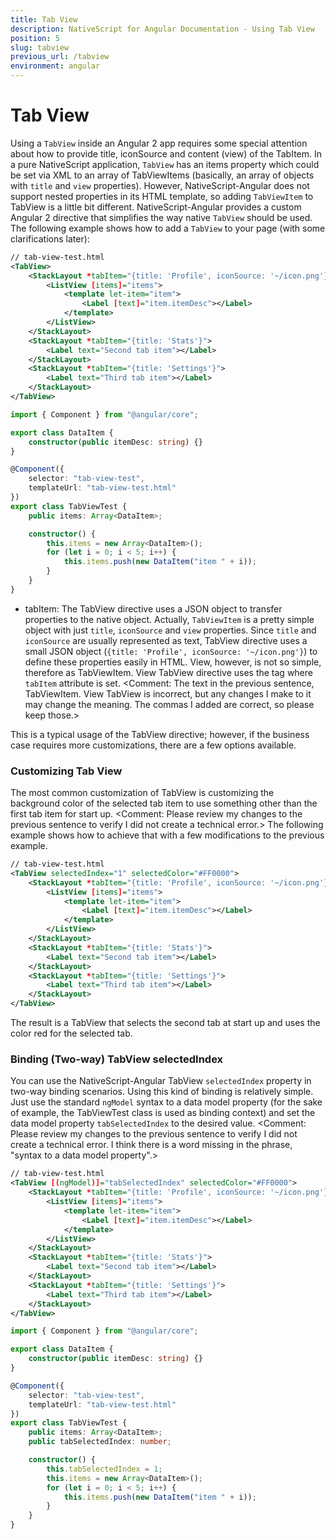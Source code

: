 ```yaml
---
title: Tab View
description: NativeScript for Angular Documentation - Using Tab View
position: 5
slug: tabview
previous_url: /tabview
environment: angular
---
```


# Tab View

Using a `TabView` inside an Angular 2 app requires some special attention about how to provide title, iconSource and content (view) of the TabItem. In a pure NativeScript application, `TabView` has an items property which could be set via XML to an array of TabViewItems (basically, an array of objects with `title` and `view` properties). However, NativeScript-Angular does not support nested properties in its HTML template, so adding `TabViewItem` to TabView is a little bit different. NativeScript-Angular provides a custom Angular 2 directive that simplifies the way native `TabView` should be used. The following example shows how to add a `TabView` to your page (with some clarifications later):

```XML
// tab-view-test.html
<TabView>
    <StackLayout *tabItem="{title: 'Profile', iconSource: '~/icon.png'}" >
        <ListView [items]="items">
            <template let-item="item">
                <Label [text]="item.itemDesc"></Label>
            </template>
        </ListView>
    </StackLayout>
    <StackLayout *tabItem="{title: 'Stats'}">
        <Label text="Second tab item"></Label>
    </StackLayout>
    <StackLayout *tabItem="{title: 'Settings'}">
        <Label text="Third tab item"></Label>
    </StackLayout>
</TabView>
```
```TypeScript
import { Component } from "@angular/core";

export class DataItem {
    constructor(public itemDesc: string) {}
}

@Component({
	selector: "tab-view-test",
	templateUrl: "tab-view-test.html"
})
export class TabViewTest {
    public items: Array<DataItem>;

    constructor() {
        this.items = new Array<DataItem>();
        for (let i = 0; i < 5; i++) {
            this.items.push(new DataItem("item " + i));
        }
    }
}
```

* tabItem:  The TabView directive uses a JSON object to transfer properties to the native object. Actually, `TabViewItem` is a pretty simple object with just `title`, `iconSource` and `view` properties. Since `title` and `iconSource` are usually represented as text, TabView directive uses a small JSON object (`{title: 'Profile', iconSource: '~/icon.png'}`) to define these properties easily in HTML. View, however, is not so simple, therefore as TabViewItem. View TabView directive uses the tag where `tabItem` attribute is set.
<Comment: The text in the previous sentence, TabViewItem. View TabView is incorrect, but any changes I make to it may change the meaning. The commas I added are correct, so please keep those.>

This is a typical usage of the TabView directive; however, if the business case requires more customizations, there are a few options available.

### Customizing Tab View

The most common customization of TabView is customizing the background color of the selected tab item to use something other than the first tab item for start up. <Comment: Please review my changes to the previous sentence to verify I did not create a technical error.> The following example shows how to achieve that with a few modifications to the previous example.

```XML
// tab-view-test.html
<TabView selectedIndex="1" selectedColor="#FF0000">
    <StackLayout *tabItem="{title: 'Profile', iconSource: '~/icon.png'}" >
        <ListView [items]="items">
            <template let-item="item">
                <Label [text]="item.itemDesc"></Label>
            </template>
        </ListView>
    </StackLayout>
    <StackLayout *tabItem="{title: 'Stats'}">
        <Label text="Second tab item"></Label>
    </StackLayout>
    <StackLayout *tabItem="{title: 'Settings'}">
        <Label text="Third tab item"></Label>
    </StackLayout>
</TabView>
```

The result is a TabView that selects the second tab at start up and uses the color red for the selected tab.

### Binding (Two-way) TabView selectedIndex

You can use the NativeScript-Angular TabView `selectedIndex` property in two-way binding scenarios. Using this kind of binding is relatively simple. Just use the standard `ngModel` syntax to a data model property (for the sake of example, the TabViewTest class is used as binding context) and set the data model property `tabSelectedIndex` to the desired value. <Comment: Please review my changes to the previous sentence to verify I did not create a technical error. I think there is a word missing in the phrase, "syntax to a data model property".>

```XML
// tab-view-test.html
<TabView [(ngModel)]="tabSelectedIndex" selectedColor="#FF0000">
    <StackLayout *tabItem="{title: 'Profile', iconSource: '~/icon.png'}" >
        <ListView [items]="items">
            <template let-item="item">
            	<Label [text]="item.itemDesc"></Label>
            </template>
        </ListView>
    </StackLayout>
    <StackLayout *tabItem="{title: 'Stats'}">
    	<Label text="Second tab item"></Label>
    </StackLayout>
    <StackLayout *tabItem="{title: 'Settings'}">
    	<Label text="Third tab item"></Label>
    </StackLayout>
</TabView>
```
```TypeScript
import { Component } from "@angular/core";

export class DataItem {
    constructor(public itemDesc: string) {}
}

@Component({
	selector: "tab-view-test",
	templateUrl: "tab-view-test.html"
})
export class TabViewTest {
    public items: Array<DataItem>;
    public tabSelectedIndex: number;

    constructor() {
    	this.tabSelectedIndex = 1;
        this.items = new Array<DataItem>();
        for (let i = 0; i < 5; i++) {
            this.items.push(new DataItem("item " + i));
        }
    }
}
```
